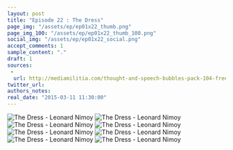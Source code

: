 ```yaml
---
layout: post
title: "Episode 22 : The Dress"
page_img: "/assets/ep/ep01x22_thumb.png"
page_img_100: "/assets/ep/ep01x22_thumb_100.png"
social_img: "/assets/ep/ep01x22_social.png"
accept_comments: 1
sample_content: "."
draft: 1
sources: 
 - 
  url: http://mediamilitia.com/thought-and-speech-bubbles-pack-104-free-vectors-and-images/
twitter_url: 
authors_notes: 
real_date: "2015-03-11 11:30:00"
---
```



<div style="margin-left: auto; margin-right: auto; width: 600px;">
  <img src="/assets/ep/ep01x22_01.png" alt="The Dress - Leonard Nimoy" />
  <img src="/assets/ep/ep01x22_02.png" alt="The Dress - Leonard Nimoy" />
  <img src="/assets/ep/ep01x22_03.png" alt="The Dress - Leonard Nimoy" />
  <img src="/assets/ep/ep01x22_04.png" alt="The Dress - Leonard Nimoy" />
  <img src="/assets/ep/ep01x22_05.png" alt="The Dress - Leonard Nimoy" />
  <img src="/assets/ep/ep01x22_06.png" alt="The Dress - Leonard Nimoy" />
  <img src="/assets/ep/ep01x22_07.png" alt="The Dress - Leonard Nimoy" />
  <img src="/assets/ep/ep01x22_08.png" alt="The Dress - Leonard Nimoy" />
</div>

<div style="display: none">
  Script:

</div>

